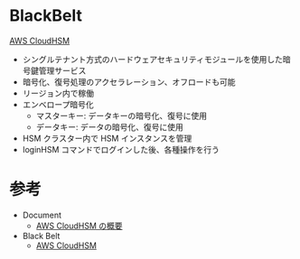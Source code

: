 # BlackBelt

[AWS CloudHSM](https://pages.awscloud.com/rs/112-TZM-766/images/20190723_AWS-Blackbelt-CloudHSM_A.pdf)

* シングルテナント方式のハードウェアセキュリティモジュールを使用した暗号鍵管理サービス
* 暗号化、復号処理のアクセラレーション、オフロードも可能
* リージョン内で稼働
* エンベロープ暗号化
  * マスターキー: データキーの暗号化、復号に使用
  * データキー: データの暗号化、復号に使用
* HSM クラスター内で HSM インスタンスを管理
* loginHSM コマンドでログインした後、各種操作を行う



# 参考

* Document
  * [AWS CloudHSM の概要](https://docs.aws.amazon.com/ja_jp/cloudhsm/latest/userguide/introduction.html)
* Black Belt
  * [AWS CloudHSM](https://pages.awscloud.com/rs/112-TZM-766/images/20190723_AWS-Blackbelt-CloudHSM_A.pdf)
